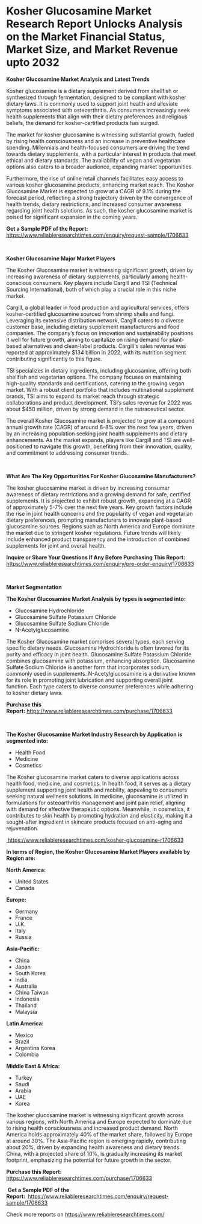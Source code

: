 <p><h1>Kosher Glucosamine Market Research Report Unlocks Analysis on the Market Financial Status, Market Size, and Market Revenue upto 2032</h1></p><p><strong>Kosher Glucosamine Market Analysis and Latest Trends</strong></p>
<p><p>Kosher glucosamine is a dietary supplement derived from shellfish or synthesized through fermentation, designed to be compliant with kosher dietary laws. It is commonly used to support joint health and alleviate symptoms associated with osteoarthritis. As consumers increasingly seek health supplements that align with their dietary preferences and religious beliefs, the demand for kosher-certified products has surged.</p><p>The market for kosher glucosamine is witnessing substantial growth, fueled by rising health consciousness and an increase in preventive healthcare spending. Millennials and health-focused consumers are driving the trend towards dietary supplements, with a particular interest in products that meet ethical and dietary standards. The availability of vegan and vegetarian options also caters to a broader audience, expanding market opportunities.</p><p>Furthermore, the rise of online retail channels facilitates easy access to various kosher glucosamine products, enhancing market reach. The Kosher Glucosamine Market is expected to grow at a CAGR of 9.1% during the forecast period, reflecting a strong trajectory driven by the convergence of health trends, dietary restrictions, and increased consumer awareness regarding joint health solutions. As such, the kosher glucosamine market is poised for significant expansion in the coming years.</p></p>
<p><strong>Get a Sample PDF of the Report:&nbsp;</strong> <a href="https://www.reliableresearchtimes.com/enquiry/request-sample/1706633?utm_campaign=2139&utm_medium=2&utm_source=Github&utm_content=ia&utm_term=15022025&utm_id=kosher-glucosamine">https://www.reliableresearchtimes.com/enquiry/request-sample/1706633</a></p>
<p>&nbsp;</p>
<p><strong>Kosher Glucosamine Major Market Players</strong></p>
<p><p>The Kosher Glucosamine market is witnessing significant growth, driven by increasing awareness of dietary supplements, particularly among health-conscious consumers. Key players include Cargill and TSI (Technical Sourcing International), both of which play a crucial role in this niche market.</p><p>Cargill, a global leader in food production and agricultural services, offers kosher-certified glucosamine sourced from shrimp shells and fungi. Leveraging its extensive distribution network, Cargill caters to a diverse customer base, including dietary supplement manufacturers and food companies. The company’s focus on innovation and sustainability positions it well for future growth, aiming to capitalize on rising demand for plant-based alternatives and clean-label products. Cargill's sales revenue was reported at approximately $134 billion in 2022, with its nutrition segment contributing significantly to this figure.</p><p>TSI specializes in dietary ingredients, including glucosamine, offering both shellfish and vegetarian options. The company focuses on maintaining high-quality standards and certifications, catering to the growing vegan market. With a robust client portfolio that includes multinational supplement brands, TSI aims to expand its market reach through strategic collaborations and product development. TSI’s sales revenue for 2022 was about $450 million, driven by strong demand in the nutraceutical sector.</p><p>The overall Kosher Glucosamine market is projected to grow at a compound annual growth rate (CAGR) of around 6-8% over the next few years, driven by an increasing population seeking joint health supplements and dietary enhancements. As the market expands, players like Cargill and TSI are well-positioned to navigate this growth, benefiting from their innovation, quality, and commitment to addressing consumer trends.</p></p>
<p>&nbsp;</p>
<p><strong>What Are The Key Opportunities For Kosher Glucosamine Manufacturers?</strong></p>
<p><p>The kosher glucosamine market is driven by increasing consumer awareness of dietary restrictions and a growing demand for safe, certified supplements. It is projected to exhibit robust growth, expanding at a CAGR of approximately 5-7% over the next five years. Key growth factors include the rise in joint health concerns and the popularity of vegan and vegetarian dietary preferences, prompting manufacturers to innovate plant-based glucosamine sources. Regions such as North America and Europe dominate the market due to stringent kosher regulations. Future trends will likely include enhanced product transparency and the introduction of combined supplements for joint and overall health.</p></p>
<p><strong>Inquire or Share Your Questions If Any Before Purchasing This Report:</strong> <a href="https://www.reliableresearchtimes.com/enquiry/pre-order-enquiry/1706633?utm_campaign=2139&utm_medium=2&utm_source=Github&utm_content=ia&utm_term=15022025&utm_id=kosher-glucosamine">https://www.reliableresearchtimes.com/enquiry/pre-order-enquiry/1706633</a></p>
<p>&nbsp;</p>
<p><strong>Market Segmentation</strong></p>
<p><strong>The Kosher Glucosamine Market Analysis by types is segmented into:</strong></p>
<p><ul><li>Glucosamine Hydrochloride</li><li>Glucosamine Sulfate Potassium Chloride</li><li>Glucosamine Sulfate Sodium Chloride</li><li>N-Acetylglucosamine</li></ul></p>
<p><p>The Kosher Glucosamine market comprises several types, each serving specific dietary needs. Glucosamine Hydrochloride is often favored for its purity and efficacy in joint health. Glucosamine Sulfate Potassium Chloride combines glucosamine with potassium, enhancing absorption. Glucosamine Sulfate Sodium Chloride is another form that incorporates sodium, commonly used in supplements. N-Acetylglucosamine is a derivative known for its role in promoting joint lubrication and supporting overall joint function. Each type caters to diverse consumer preferences while adhering to kosher dietary laws.</p></p>
<p><strong>Purchase this Report:&nbsp;</strong><a href="https://www.reliableresearchtimes.com/purchase/1706633?utm_campaign=2139&utm_medium=2&utm_source=Github&utm_content=ia&utm_term=15022025&utm_id=kosher-glucosamine">https://www.reliableresearchtimes.com/purchase/1706633</a></p>
<p>&nbsp;</p>
<p><strong>The Kosher Glucosamine Market Industry Research by Application is segmented into:</strong></p>
<p><ul><li>Health Food</li><li>Medicine</li><li>Cosmetics</li></ul></p>
<p><p>The Kosher glucosamine market caters to diverse applications across health food, medicine, and cosmetics. In health food, it serves as a dietary supplement supporting joint health and mobility, appealing to consumers seeking natural wellness solutions. In medicine, glucosamine is utilized in formulations for osteoarthritis management and joint pain relief, aligning with demand for effective therapeutic options. Meanwhile, in cosmetics, it contributes to skin health by promoting hydration and elasticity, making it a sought-after ingredient in skincare products focused on anti-aging and rejuvenation.</p></p>
<p><a href="https://www.reliableresearchtimes.com/kosher-glucosamine-r1706633?utm_campaign=2139&utm_medium=2&utm_source=Github&utm_content=ia&utm_term=15022025&utm_id=kosher-glucosamine">&nbsp;https://www.reliableresearchtimes.com/kosher-glucosamine-r1706633</a></p>
<p><strong>In terms of Region, the Kosher Glucosamine Market Players available by Region are:</strong></p>
<p>
    <p> <strong> North America: </strong>
        <ul>
            <li>United States</li>
            <li>Canada</li>
        </ul>
        </p> 
    <p> <strong> Europe: </strong>
        <ul>
            <li>Germany</li>
            <li>France</li>
            <li>U.K.</li>
            <li>Italy</li>
            <li>Russia</li>
        </ul>
        </p> 
    <p> <strong> Asia-Pacific: </strong>
        <ul>
            <li>China</li>
            <li>Japan</li>
            <li>South Korea</li>
            <li>India</li>
            <li>Australia</li>
            <li>China Taiwan</li>
            <li>Indonesia</li>
            <li>Thailand</li>
            <li>Malaysia</li>
        </ul>
        </p> 
    <p> <strong> Latin America: </strong>
        <ul>
            <li>Mexico</li>
            <li>Brazil</li>
            <li>Argentina Korea</li>
            <li>Colombia</li>
        </ul>
        </p> 
    <p> <strong> Middle East & Africa: </strong>
        <ul>
            <li>Turkey</li>
            <li>Saudi</li>
            <li>Arabia</li>
            <li>UAE</li>
            <li>Korea</li>
        </ul>
    </p>
    </p>
<p><p>The kosher glucosamine market is witnessing significant growth across various regions, with North America and Europe expected to dominate due to rising health consciousness and increased product demand. North America holds approximately 40% of the market share, followed by Europe at around 30%. The Asia-Pacific region is emerging rapidly, contributing about 20%, driven by expanding health awareness and dietary trends. China, with a projected share of 10%, is gradually increasing its market footprint, emphasizing the potential for future growth in the sector.</p></p>
<p><strong>Purchase this Report: </strong><a href="https://www.reliableresearchtimes.com/purchase/1706633?utm_campaign=2139&utm_medium=2&utm_source=Github&utm_content=ia&utm_term=15022025&utm_id=kosher-glucosamine">https://www.reliableresearchtimes.com/purchase/1706633</a></p>
<p>&nbsp;<strong>Get a Sample PDF of the Report:&nbsp;&nbsp;</strong><a href="https://www.reliableresearchtimes.com/enquiry/request-sample/1706633?utm_campaign=2139&utm_medium=2&utm_source=Github&utm_content=ia&utm_term=15022025&utm_id=kosher-glucosamine">https://www.reliableresearchtimes.com/enquiry/request-sample/1706633</a></p>
<p><strong></strong></p>
<p>Check more reports on <a href="https://www.reliableresearchtimes.com/?utm_campaign=2139&utm_medium=2&utm_source=Github&utm_content=ia&utm_term=15022025&utm_id=kosher-glucosamine">https://www.reliableresearchtimes.com/</a></p>